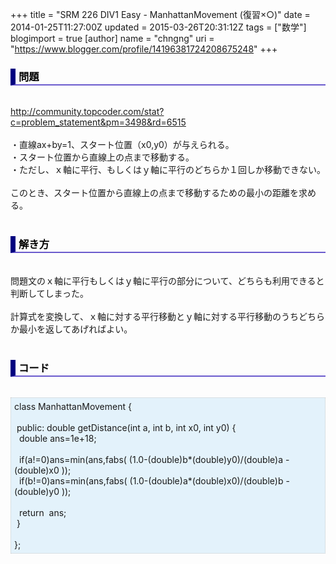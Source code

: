+++
title = "SRM 226 DIV1 Easy - ManhattanMovement (復習×○)"
date = 2014-01-25T11:27:00Z
updated = 2015-03-26T20:31:12Z
tags = ["数学"]
blogimport = true 
[author]
	name = "chngng"
	uri = "https://www.blogger.com/profile/14196381724208675248"
+++

<div dir="ltr" style="text-align: left;" trbidi="on"><h3 style="border-bottom: 2px solid slateblue; border-left: 8px solid navy; color: black; padding: 0px 0px 1px 5px;">問題 </h3><br /><a href="http://community.topcoder.com/stat?c=problem_statement&amp;pm=3498&amp;rd=6515" target="_blank">http://community.topcoder.com/stat?c=problem_statement&amp;pm=3498&amp;rd=6515</a><br /><br />・直線ax+by=1、スタート位置（x0,y0）が与えられる。<br />・スタート位置から直線上の点まで移動する。<br />・ただし、ｘ軸に平行、もしくはｙ軸に平行のどちらか１回しか移動できない。<br /><br />このとき、スタート位置から直線上の点まで移動するための最小の距離を求める。<br /><br /><h3 style="border-bottom: 2px solid slateblue; border-left: 8px solid navy; color: black; padding: 0px 0px 1px 5px;">解き方 </h3><br />問題文のｘ軸に平行もしくはｙ軸に平行の部分について、どちらも利用できると判断してしまった。<br /><br />計算式を変換して、ｘ軸に対する平行移動とｙ軸に対する平行移動のうちどちらか最小を返してあげればよい。<br /><br /><h3 style="border-bottom: 2px solid slateblue; border-left: 8px solid navy; color: black; padding: 0px 0px 1px 5px;">コード </h3><br /><div style="background-color: #e3f2fb; border: 1px dotted #CCCCCC; padding: 5px;">class ManhattanMovement {<br /><br /><span class="Apple-tab-span" style="white-space: pre;"> </span>public: double getDistance(int a, int b, int x0, int y0) {<br /><span class="Apple-tab-span" style="white-space: pre;">  </span>double ans=1e+18;<br /><br /><span class="Apple-tab-span" style="white-space: pre;">  </span>if(a!=0)ans=min(ans,fabs( (1.0-(double)b*(double)y0)/(double)a -(double)x0 ));<br /><span class="Apple-tab-span" style="white-space: pre;">  </span>if(b!=0)ans=min(ans,fabs( (1.0-(double)a*(double)x0)/(double)b -(double)y0 ));<br /><br /><span class="Apple-tab-span" style="white-space: pre;">  </span>return &nbsp;ans;<br /><span class="Apple-tab-span" style="white-space: pre;"> </span>}<br /><br />};</div></div>
